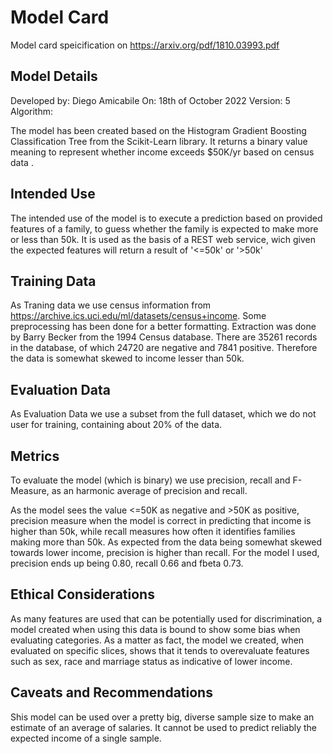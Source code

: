 # Model Card

Model card speicification on https://arxiv.org/pdf/1810.03993.pdf

## Model Details

Developed by: Diego Amicabile
On: 18th of October 2022
Version: 5
Algorithm: 

The model has been created based on the Histogram Gradient Boosting Classification Tree from the Scikit-Learn library. 
It returns a binary value meaning to represent whether income exceeds $50K/yr based on census data .

## Intended Use

The intended use of the model is to execute a prediction based on provided features of a family, to guess whether the family is expected to make more or less than 50k. 
It is used as the basis of a REST web service, wich given the expected features will return a result of '<=50k' or '>50k' 


## Training Data

As Traning data we use census information from https://archive.ics.uci.edu/ml/datasets/census+income.
Some preprocessing has been done for a better formatting.
Extraction was done by Barry Becker from the 1994 Census database. 
There are 35261 records in the database, of which 24720 are negative and 7841 positive. Therefore the data is somewhat skewed to income lesser than 50k.

## Evaluation Data

As Evaluation Data we use a subset from the full dataset, which we do not user for training, containing about 20% of the data.


## Metrics

To evaluate the model (which is binary) we use precision, recall and F-Measure, as an harmonic average of precision and recall.

As the model sees the value <=50K as negative and >50K as positive, precision measure when the model is correct in predicting
that income is higher than 50k, while recall measures how often it identifies families making more than 50k.
As expected from the data being somewhat skewed towards lower income, precision is higher than recall. For the model I used,
precision ends up being 0.80, recall 0.66 and fbeta 0.73.


## Ethical Considerations

As many features are used that can be potentially used for discrimination, a model created when using this data is bound to show some bias when evaluating categories.
As a matter as fact, the model we created, when evaluated on specific slices, shows that it tends to overevaluate features such as sex, race and marriage status as indicative of lower income.

## Caveats and Recommendations

Shis model can be used over a pretty big, diverse sample size to make an estimate of an average of salaries. It cannot be used to predict reliably the expected income of a single sample.

